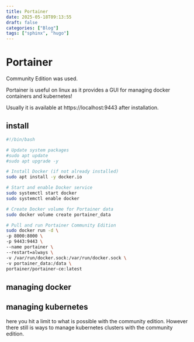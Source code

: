 ```yaml
---
title: Portainer
date: 2025-05-18T09:13:55
draft: false
categories: ["Blog"]
tags: ["sphinx", "hugo"]
---
```

# Portainer

Community Edition was used.

Portainer is useful on linux as it provides a GUI for managing docker containers and kubernetes!

Usually it is available at https://localhost:9443 after installation.

## install

```bash
#!/bin/bash

# Update system packages
#sudo apt update
#sudo apt upgrade -y

# Install Docker (if not already installed)
sudo apt install -y docker.io

# Start and enable Docker service
sudo systemctl start docker
sudo systemctl enable docker

# Create Docker volume for Portainer data
sudo docker volume create portainer_data

# Pull and run Portainer Community Edition
sudo docker run -d \
-p 8000:8000 \
-p 9443:9443 \
--name portainer \
--restart=always \
-v /var/run/docker.sock:/var/run/docker.sock \
-v portainer_data:/data \
portainer/portainer-ce:latest
```

## managing docker

## managing kubernetes

here you hit a limit to what is possible with the community edition.
However there still is ways to manage kubernetes clusters with the community edition.
